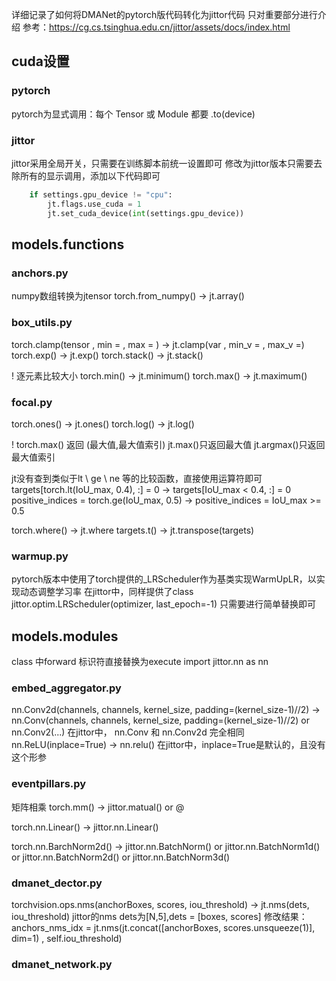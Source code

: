 详细记录了如何将DMANet的pytorch版代码转化为jittor代码
只对重要部分进行介绍
参考：https://cg.cs.tsinghua.edu.cn/jittor/assets/docs/index.html

## cuda设置
### pytorch

pytorch为显式调用：每个 Tensor 或 Module 都要 .to(device)

### jittor

jittor采用全局开关，只需要在训练脚本前统一设置即可
修改为jittor版本只需要去除所有的显示调用，添加以下代码即可
``` train.py AbstractTrainer/__init__.py
    if settings.gpu_device != "cpu":
        jt.flags.use_cuda = 1
        jt.set_cuda_device(int(settings.gpu_device))
```

## models.functions

### anchors.py

numpy数组转换为jtensor
torch.from_numpy() -> jt.array()

### box_utils.py

torch.clamp(tensor , min = , max = ) -> jt.clamp(var , min_v = , max_v =)
torch.exp() -> jt.exp()
torch.stack() -> jt.stack()

! 逐元素比较大小 
torch.min() -> jt.minimum()
torch.max() -> jt.maximum()

### focal.py

torch.ones() -> jt.ones()
torch.log() -> jt.log()

! torch.max() 返回 (最大值,最大值索引)
jt.max()只返回最大值
jt.argmax()只返回最大值索引

jt没有查到类似于lt \ ge \ ne 等的比较函数，直接使用运算符即可
targets[torch.lt(IoU_max, 0.4), :] = 0 -> targets[IoU_max < 0.4, :] = 0
positive_indices = torch.ge(IoU_max, 0.5) -> positive_indices = IoU_max >= 0.5

torch.where() -> jt.where
targets.t() -> jt.transpose(targets)

### warmup.py

pytorch版本中使用了torch提供的_LRScheduler作为基类实现WarmUpLR，以实现动态调整学习率
在jittor中，同样提供了class jittor.optim.LRScheduler(optimizer, last_epoch=-1)
只需要进行简单替换即可


## models.modules

class 中forward 标识符直接替换为execute
import jittor.nn as nn

### embed_aggregator.py

nn.Conv2d(channels, channels, kernel_size, padding=(kernel_size-1)//2)   ->  nn.Conv(channels, channels, kernel_size, padding=(kernel_size-1)//2) or nn.Conv2(...)
在jittor中， nn.Conv 和 nn.Conv2d 完全相同
nn.ReLU(inplace=True) -> nn.relu() 在jittor中，inplace=True是默认的，且没有这个形参

### eventpillars.py

矩阵相乘
torch.mm() -> jittor.matual() or @

torch.nn.Linear()   -> jittor.nn.Linear()

torch.nn.BarchNorm2d() -> jittor.nn.BatchNorm() or jittor.nn.BatchNorm1d() or jittor.nn.BatchNorm2d() or jittor.nn.BatchNorm3d()

### dmanet_dector.py
torchvision.ops.nms(anchorBoxes, scores, iou_threshold)  -> jt.nms(dets, iou_threshold)
jittor的nms dets为[N,5],dets = [boxes, scores]
修改结果：
anchors_nms_idx = jt.nms(jt.concat([anchorBoxes, scores.unsqueeze(1)], dim=1) , self.iou_threshold)


### dmanet_network.py